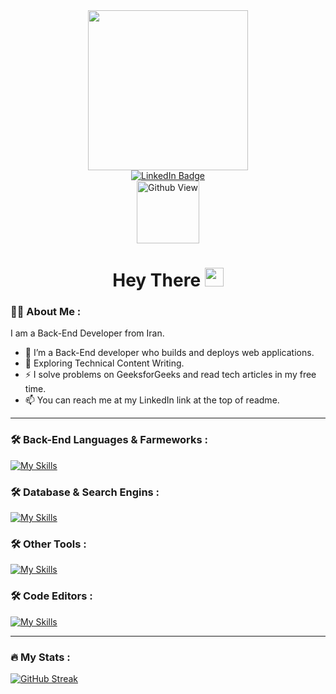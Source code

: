 <div id="header" align="center">
  <img src="https://media0.giphy.com/media/v1.Y2lkPTc5MGI3NjExMXRvYWlvZTE2dDZqbno5Z3V6bzR6c3RieHl5MTZpejc2c3FpazhvOSZlcD12MV9pbnRlcm5hbF9naWZfYnlfaWQmY3Q9cw/5eLDrEaRGHegx2FeF2/giphy.gif" width="256"/>
</div>

<div id="badges" align="center">
  <a href="https://www.linkedin.com/in/amin-shahsavar/">
    <img src="https://skillicons.dev/icons?i=linkedin" alt="LinkedIn Badge"/>
  </a>
</div>

<div id="badges" align="center">
  <img src="https://komarev.com/ghpvc/?username=Amin-Shahsavar&style=flat-square&color=blue" alt="Github View" width="100"/>
</div>

<h1 id="badges" align="center">
  Hey There
  <img src="https://media.giphy.com/media/hvRJCLFzcasrR4ia7z/giphy.gif" width="30px"/>
</h1>

### :man_technologist: About Me :
I am a Back-End Developer from Iran.
- :telescope: I’m a Back-End developer who builds and deploys web applications.
- :seedling: Exploring Technical Content Writing.
- :zap: I solve problems on GeeksforGeeks and read tech articles in my free time.
- :mailbox: You can reach me at my LinkedIn link at the top of readme.

---

### :hammer_and_wrench: Back-End Languages & Farmeworks :
[![My Skills](https://skillicons.dev/icons?i=py,django,fastapi)](https://skillicons.dev)

### :hammer_and_wrench: Database & Search Engins :
[![My Skills](https://skillicons.dev/icons?i=sqlite,postgres,mysql,redis,elasticsearch)](https://skillicons.dev)

### :hammer_and_wrench: Other Tools :
[![My Skills](https://skillicons.dev/icons?i=docker,git,github,gitlab,linux,nginx,postman,ubuntu,windows)](https://skillicons.dev)

### :hammer_and_wrench: Code Editors :
[![My Skills](https://skillicons.dev/icons?i=vscode,pycharm,vim)](https://skillicons.dev)

---

### :fire: My Stats :
[![GitHub Streak](http://github-readme-streak-stats.herokuapp.com?user=Amin-Shahsavar&theme=github-dark&hide_border=true)](https://git.io/streak-stats)

